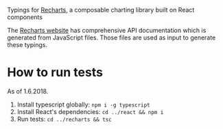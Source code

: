 Typings for [Recharts](http://recharts.org/), a composable charting library
built on React components

The [Recharts website](https://github.com/recharts/recharts.org) has
comprehensive API documentation which is generated from JavaScript files. Those
files are used as input to generate these typings.

# How to run tests

As of 1.6.2018.

1. Install typescript globally: `npm i -g typescript`
2. Install React's dependencies: `cd ../react && npm i`
3. Run tests: `cd ../recharts && tsc`

